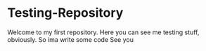 # Testing-Repository
Welcome to my first repository. Here you can see me testing stuff, obviously.
So ima write some code
See you
